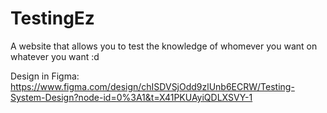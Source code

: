 # TestingEz
A website that allows you to test the knowledge of whomever you want on whatever you want :d

Design in Figma: 
https://www.figma.com/design/chISDVSjOdd9zlUnb6ECRW/Testing-System-Design?node-id=0%3A1&t=X41PKUAyiQDLXSVY-1
